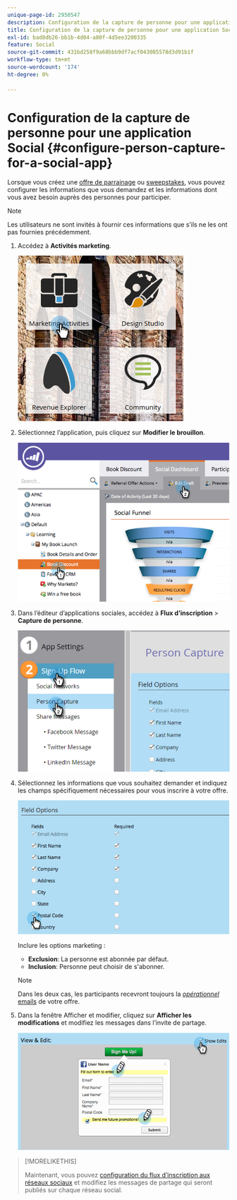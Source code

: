 ```yaml
---
unique-page-id: 2950547
description: Configuration de la capture de personne pour une application Social - Documents Marketo - Documentation du produit
title: Configuration de la capture de personne pour une application Social
exl-id: bad8db26-bb1b-4d04-a80f-4d5ee3200335
feature: Social
source-git-commit: 431bd258f9a68bbb9df7acf043085578d3d91b1f
workflow-type: tm+mt
source-wordcount: '174'
ht-degree: 0%

---
```


# Configuration de la capture de personne pour une application Social {#configure-person-capture-for-a-social-app}

Lorsque vous créez une [offre de parrainage](/help/marketo/product-docs/demand-generation/social/referral-offers/create-a-referral-offer.md) ou [sweepstakes](/help/marketo/product-docs/demand-generation/social/sweepstakes/create-sweepstakes.md), vous pouvez configurer les informations que vous demandez et les informations dont vous avez besoin auprès des personnes pour participer.

>[!NOTE]
>
>Les utilisateurs ne sont invités à fournir ces informations que s’ils ne les ont pas fournies précédemment.

1. Accédez à **Activités marketing**.

   ![](assets/ma-2.png)

1. Sélectionnez l’application, puis cliquez sur **Modifier le brouillon**.

   ![](assets/image2014-9-22-10-3a57-3a57.png)

1. Dans l’éditeur d’applications sociales, accédez à **Flux d’inscription** > **Capture de personne**.

   ![](assets/three-1.png)

1. Sélectionnez les informations que vous souhaitez demander et indiquez les champs spécifiquement nécessaires pour vous inscrire à votre offre.

   ![](assets/image2014-9-22-10-58-24.png)

   Inclure les options marketing :

   * **Exclusion**: La personne est abonnée par défaut.
   * **Inclusion**: Personne peut choisir de s&#39;abonner.

   >[!NOTE]
   >
   >Dans les deux cas, les participants recevront toujours la [_opérationnel_ emails](/help/marketo/product-docs/email-marketing/general/functions-in-the-editor/make-an-email-operational.md) de votre offre.

1. Dans la fenêtre Afficher et modifier, cliquez sur **Afficher les modifications** et modifiez les messages dans l’invite de partage.

   ![](assets/image2014-9-22-11-3a2-3a56.png)

>[!MORELIKETHIS]
>
>Maintenant, vous pouvez [configuration du flux d’inscription aux réseaux sociaux](/help/marketo/product-docs/demand-generation/social/configuring-social-actions/configure-social-sign-up-share-flow.md) et modifiez les messages de partage qui seront publiés sur chaque réseau social.
